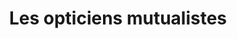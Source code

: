 ---
title: "Les opticiens mutualistes"
url: /st-benoit/les-opticiens-mutualistes/
shop: opticien
---